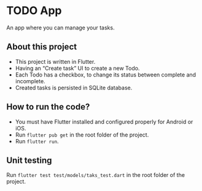 # TODO App

An app where you can manage your tasks.

## About this project

* This project is written in Flutter.
* Having an “Create task” UI to create a new Todo.
* Each Todo has a checkbox, to change its status between complete and incomplete.
* Created tasks is persisted in SQLite database.

## How to run the code?

* You must have Flutter installed and configured properly for Android or iOS.
* Run ```flutter pub get``` in the root folder of the project.
* Run ```flutter run```.

## Unit testing

Run ```flutter test test/models/taks_test.dart``` in the root folder of the project.
